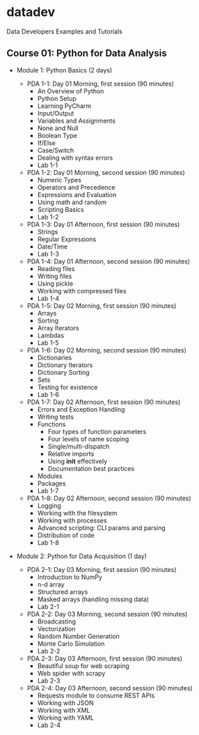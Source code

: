 # datadev

Data Developers Examples and Tutorials

## Course 01: Python for Data Analysis

  - Module 1: Python Basics (2 days)
    - PDA 1-1: Day 01 Morning, first session (90 minutes)
      - An Overview of Python
      - Python Setup
      - Learning PyCharm
      - Input/Output
      - Variables and Assignments
      - None and Null
      - Boolean Type
      - If/Else
      - Case/Switch
      - Dealing with syntax errors
      - Lab 1-1
    - PDA 1-2: Day 01 Morning, second session (90 minutes)
      - Numeric Types
      - Operators and Precedence
      - Expressions and Evaluation
      - Using math and random
      - Scripting Basics
      - Lab 1-2
    - PDA 1-3: Day 01 Afternoon, first session (90 minutes)
      - Strings
      - Regular Expressions
      - Date/Time
      - Lab 1-3
    - PDA 1-4: Day 01 Afternoon, second session (90 minutes)
      - Reading files
      - Writing files
      - Using pickle
      - Working with compressed files
      - Lab 1-4
    - PDA 1-5: Day 02 Morning, first session (90 minutes)
      - Arrays
      - Sorting
      - Array Iterators
      - Lambdas
      - Lab 1-5
    - PDA 1-6: Day 02 Morning, second session (90 minutes)
      - Dictionaries
      - Dictionary Iterators
      - Dictionary Sorting
      - Sets
      - Testing for existence
      - Lab 1-6
    - PDA 1-7: Day 02 Afternoon, first session (90 minutes)
      - Errors and Exception Handling
      - Writing tests
      - Functions
        - Four types of function parameters
        - Four levels of name scoping
        - Single/multi-dispatch
        - Relative imports
        - Using __init__ effectively
        - Documentation best practices
      - Modules
      - Packages
      - Lab 1-7
    - PDA 1-8: Day 02 Afternoon, second session (90 minutes)
      - Logging
      - Working with the filesystem
      - Working with processes
      - Advanced scripting: CLI params and parsing
      - Distribution of code
      - Lab 1-8

  - Module 2: Python for Data Acquisition (1 day)
    - PDA 2-1: Day 03 Morning, first session (90 minutes)
      - Introduction to NumPy
      - n-d array
      - Structured arrays
      - Masked arrays (handling missing data)
      - Lab 2-1
    - PDA 2-2: Day 03 Morning, second session (90 minutes)
      - Broadcasting
      - Vectorization
      - Random Number Generation
      - Monte Carlo Simulation
      - Lab 2-2
    - PDA 2-3: Day 03 Afternoon, first session (90 minutes)
      - Beautiful soup for web scraping
      - Web spider with scrapy
      - Lab 2-3
    - PDA 2-4: Day 03 Afternoon, second session (90 minutes)
      - Requests module to consume REST APIs
      - Working with JSON
      - Working with XML
      - Working with YAML
      - Lab 2-4
